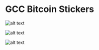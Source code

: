 # GCC Bitcoin Stickers

![alt text](https://github.com/Greekcc/bitcoin_stickers/blob/main/bitcoin_sticker_trapeza.jpg?raw=true)

![alt text](https://github.com/Greekcc/bitcoin_stickers/blob/main/bitcoin_sticker_exodosKindinou.jpg?raw=true)

![alt text](https://github.com/Greekcc/bitcoin_stickers/blob/main/bitcoin_sticker_sxedio.jpg?raw=true)
